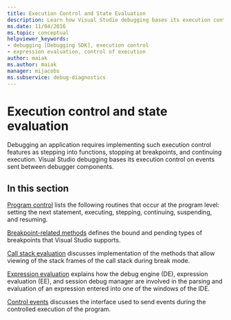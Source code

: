 ```yaml
---
title: Execution Control and State Evaluation
description: Learn how Visual Studio debugging bases its execution control on events sent between debugger components.
ms.date: 11/04/2016
ms.topic: conceptual
helpviewer_keywords:
- debugging [Debugging SDK], execution control
- expression evaluation, control of execution
author: maiak
ms.author: maiak
manager: mijacobs
ms.subservice: debug-diagnostics
---
```

# Execution control and state evaluation

Debugging an application requires implementing such execution control features as stepping into functions, stopping at breakpoints, and continuing execution. Visual Studio debugging bases its execution control on events sent between debugger components.

## In this section

[Program control](../../extensibility/debugger/program-control.md) lists the following routines that occur at the program level: setting the next statement, executing, stepping, continuing, suspending, and resuming.

 [Breakpoint-related methods](../../extensibility/debugger/breakpoint-related-methods.md) defines the bound and pending types of breakpoints that Visual Studio supports.

 [Call stack evaluation](../../extensibility/debugger/call-stack-evaluation.md) discusses implementation of the methods that allow viewing of the stack frames of the call stack during break mode.

 [Expression evaluation](../../extensibility/debugger/expression-evaluation-visual-studio-debugging-sdk.md) explains how the debug engine (DE), expression evaluation (EE), and session debug manager are involved in the parsing and evaluation of an expression entered into one of the windows of the IDE.

 [Control events](../../extensibility/debugger/control-events.md) discusses the interface used to send events during the controlled execution of the program.
